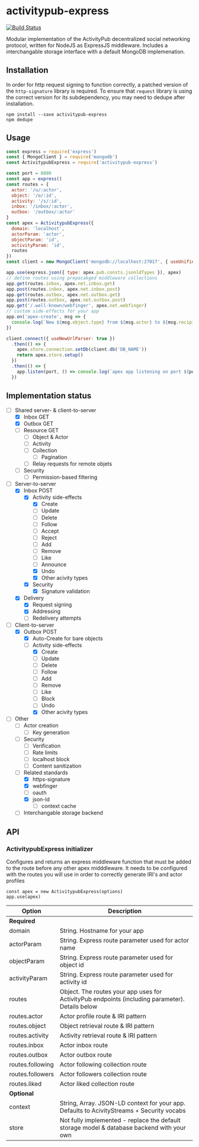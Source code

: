 # activitypub-express

[![Build Status](https://travis-ci.org/wmurphyrd/activitypub-express.svg?branch=master)](https://travis-ci.org/wmurphyrd/activitypub-express)

Modular implementation of the ActivityPub decentralized social networking protocol,
written for NodeJS as ExpressJS middleware.
Includes a interchangable storage interface with a default MongoDB implemenation.

## Installation

In order for http request signing to function correctly, a patched version of the `http-signature`
library is required. To ensure that `request` library is using the correct version for its subdependency,
you may need to dedupe after installation.

```
npm install --save activitypub-express
npm dedupe
```

## Usage

```js
const express = require('express')
const { MongoClient } = require('mongodb')
const ActivitypubExpress = require('activitypub-express')

const port = 8080
const app = express()
const routes = {
  actor: '/u/:actor',
  object: '/o/:id',
  activity: '/s/:id',
  inbox: '/inbox/:actor',
  outbox: '/outbox/:actor'
}
const apex = ActivitypubExpress({
  domain: 'localhost',
  actorParam: 'actor',
  objectParam: 'id',
  activityParam: 'id',
  routes
})
const client = new MongoClient('mongodb://localhost:27017', { useUnifiedTopology: true, useNewUrlParser: true })

app.use(express.json({ type: apex.pub.consts.jsonldTypes }), apex)
// define routes using prepacakged middleware collections
app.get(routes.inbox, apex.net.inbox.get)
app.post(routes.inbox, apex.net.inbox.post)
app.get(routes.outbox, apex.net.outbox.get)
app.post(routes.outbox, apex.net.outbox.post)
app.get('/.well-known/webfinger', apex.net.webfinger)
// custom side-effects for your app
app.on('apex-create', msg => {
  console.log(`New ${msg.object.type} from ${msg.actor} to ${msg.recipient}`)
})

client.connect({ useNewUrlParser: true })
  .then(() => {
    apex.store.connection.setDb(client.db('DB_NAME'))
    return apex.store.setup()
  })
  .then(() => {
    app.listen(port, () => console.log(`apex app listening on port ${port}`))
  })
```

## Implementation status

* [ ] Shared server- & client-to-server
  * [x] Inbox GET
  * [x] Outbox GET
  * [ ] Resource GET
    * [ ] Object & Actor
    * [ ] Activity
    * [ ] Collection
      * [ ] Pagination
    * [ ] Relay requests for remote objets
  * [ ] Security
    * [ ] Permission-based filtering
* [ ] Server-to-server
  * [x] Inbox POST
    * [x] Activity side-effects
      * [x] Create
      * [ ] Update
      * [ ] Delete
      * [ ] Follow
      * [ ] Accept
      * [ ] Reject
      * [ ] Add
      * [ ] Remove
      * [ ] Like
      * [ ] Announce
      * [x] Undo
      * [x] Other acivity types
    * [x] Security
      * [x] Signature validation
  * [x] Delivery
    * [x] Request signing
    * [x] Addressing
    * [ ] Redelivery attempts
* [ ] Client-to-server
  * [x] Outbox POST
    * [x] Auto-Create for bare objects
    * [ ] Activity side-effects
      * [x] Create
      * [ ] Update
      * [ ] Delete
      * [ ] Follow
      * [ ] Add
      * [ ] Remove
      * [ ] Like
      * [ ] Block
      * [ ] Undo
      * [x] Other acivity types
* [ ] Other
  * [ ] Actor creation
    * [ ] Key generation
  * [ ] Security
    * [ ] Verification
    * [ ] Rate limits
    * [ ] localhost block
    * [ ] Content sanitization
  * [ ] Related standards
    * [x] https-signature
    * [x] webfinger
    * [ ] oauth
    * [x] json-ld
      * [ ] context cache
  * [ ] Interchangable storage backend

## API

### ActivitypubExpress initializer

Configures and returns an express middleware function that must be added to the route
before any other apex midddleware. It needs to be configured with the routes you will use
in order to correctly generate IRI's and actor profiles

```
const apex = new ActivitypubExpress(options)
app.use(apex)
```

Option | Description
--- | ---
**Required** |
domain | String. Hostname for your app
actorParam | String. Express route parameter used for actor name
objectParam | String. Express route parameter used for object id
activityParam | String. Express route parameter used for activity id
routes | Object. The routes your app uses for ActivityPub endpoints (including parameter). Details below
routes.actor | Actor profile route & IRI pattern
routes.object | Object retrieval route & IRI pattern
routes.activity | Activity retrieval route & IRI pattern
routes.inbox | Actor inbox route
routes.outbox | Actor outbox route
routes.following | Actor following collection route
routes.followers | Actor followers collection route
routes.liked | Actor liked collection route
**Optional** |
context | String, Array. JSON-LD context for your app. Defaults to AcivityStreams + Security vocabs
store | Not fully implemented - replace the default storage model & database backend with your own
